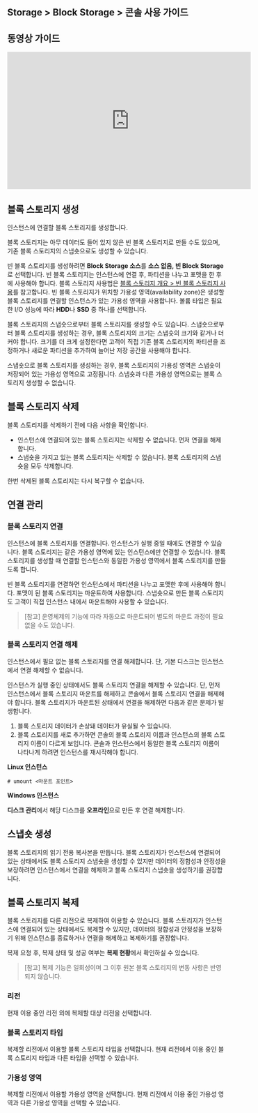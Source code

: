 ## Storage > Block Storage > 콘솔 사용 가이드

## 동영상 가이드

<iframe width="560" height="315" src="https://www.youtube.com/embed/ELSWkexXKiM" frameborder="0" allow="accelerometer; autoplay; encrypted-media; gyroscope; picture-in-picture" allowfullscreen></iframe>

## 블록 스토리지 생성

인스턴스에 연결할 블록 스토리지를 생성합니다.

블록 스토리지는 아무 데이터도 들어 있지 않은 빈 블록 스토리지로 만들 수도 있으며, 기존 블록 스토리지의 스냅숏으로도 생성할 수 있습니다.

빈 블록 스토리지를 생성하려면 **Block Storage 소스**를 **소스 없음, 빈 Block Storage**로 선택합니다. 빈 블록 스토리지는 인스턴스에 연결 후, 파티션을 나누고 포맷을 한 후에 사용해야 합니다. 블록 스토리지 사용법은 [블록 스토리지 개요 > 빈 블록 스토리지 사용](/Storage/Block%20Storage/ko/overview/#_1)를 참고합니다. 빈 블록 스토리지가 위치할 가용성 영역(availability zone)은 생성할 블록 스토리지를 연결할 인스턴스가 있는 가용성 영역을 사용합니다. 볼륨 타입은 필요한 I/O 성능에 따라 **HDD**나 **SSD** 중 하나를 선택합니다.

블록 스토리지의 스냅숏으로부터 블록 스토리지를 생성할 수도 있습니다. 스냅숏으로부터 블록 스토리지를 생성하는 경우, 블록 스토리지의 크기는 스냅숏의 크기와 같거나 더 커야 합니다. 크기를 더 크게 설정한다면 고객이 직접 기존 블록 스토리지의 파티션을 조정하거나 새로운 파티션을 추가하여 늘어난 저장 공간을 사용해야 합니다.

스냅숏으로 블록 스토리지를 생성하는 경우, 블록 스토리지의 가용성 영역은 스냅숏이 저장되어 있는 가용성 영역으로 고정됩니다. 스냅숏과 다른 가용성 영역으로는 블록 스토리지 생성할 수 없습니다.

## 블록 스토리지 삭제

블록 스토리지를 삭제하기 전에 다음 사항을 확인합니다.

* 인스턴스에 연결되어 있는 블록 스토리지는 삭제할 수 없습니다. 먼저 연결을 해제합니다.
* 스냅숏을 가지고 있는 블록 스토리지는 삭제할 수 없습니다. 블록 스토리지의 스냅숏을 모두 삭제합니다.

한번 삭제된 블록 스토리지는 다시 복구할 수 없습니다.

## 연결 관리

### 블록 스토리지 연결

인스턴스에 블록 스토리지를 연결합니다. 인스턴스가 실행 중일 때에도 연결할 수 있습니다. 블록 스토리지는 같은 가용성 영역에 있는 인스턴스에만 연결할 수 있습니다. 블록 스토리지를 생성할 때 연결할 인스턴스와 동일한 가용성 영역에서 블록 스토리지를 만들도록 합니다.

빈 블록 스토리지를 연결하면 인스턴스에서 파티션을 나누고 포맷한 후에 사용해야 합니다. 포맷이 된 블록 스토리지는 마운트하여 사용합니다. 스냅숏으로 만든 블록 스토리지도 고객이 직접 인스턴스 내에서 마운트해야 사용할 수 있습니다.

> [참고]
> 운영체제의 기능에 따라 자동으로 마운트되어 별도의 마운트 과정이 필요 없을 수도 있습니다. 

### 블록 스토리지 연결 해제

인스턴스에서 필요 없는 블록 스토리지를 연결 해제합니다. 단, 기본 디스크는 인스턴스에서 연결 해제할 수 없습니다.

인스턴스가 실행 중인 상태에서도 블록 스토리지 연결을 해제할 수 있습니다. 단, 먼저 인스턴스에서 블록 스토리지 마운트를 해제하고 콘솔에서 블록 스토리지 연결을 해제해야 합니다. 블록 스토리지가 마운트된 상태에서 연결을 해제하면 다음과 같은 문제가 발생합니다.

1. 블록 스토리지 데이터가 손상돼 데이터가 유실될 수 있습니다.
2. 블록 스토리지를 새로 추가하면 콘솔의 블록 스토리지 이름과 인스턴스의 블록 스토리지 이름이 다르게 보입니다. 콘솔과 인스턴스에서 동일한 블록 스토리지 이름이 나타나게 하려면 인스턴스를 재시작해야 합니다.

**Linux 인스턴스**

	# umount <마운트 포인트>

**Windows 인스턴스**

**디스크 관리**에서 해당 디스크를 **오프라인**으로 만든 후 연결 해제합니다.

## 스냅숏 생성

블록 스토리지의 읽기 전용 복사본을 만듭니다. 블록 스토리지가 인스턴스에 연결되어 있는 상태에서도 블록 스토리지 스냅숏을 생성할 수 있지만 데이터의 정합성과 안정성을 보장하려면 인스턴스에서 연결을 해제하고 블록 스토리지 스냅숏을 생성하기를 권장합니다. 

## 블록 스토리지 복제

블록 스토리지를 다른 리전으로 복제하여 이용할 수 있습니다. 블록 스토리지가 인스턴스에 연결되어 있는 상태에서도 복제할 수 있지만, 데이터의 정합성과 안정성을 보장하기 위해 인스턴스를 종료하거나 연결을 해제하고 복제하기를 권장합니다.

복제 요청 후, 복제 상태 및 성공 여부는 **복제 현황**에서 확인하실 수 있습니다.

> [참고]
> 복제 기능은 일회성이며 그 이후 원본 블록 스토리지의 변동 사항은 반영되지 않습니다.

### 리전

현재 이용 중인 리전 외에 복제할 대상 리전을 선택합니다.

### 블록 스토리지 타입

복제할 리전에서 이용할 블록 스토리지 타입을 선택합니다. 현재 리전에서 이용 중인 블록 스토리지 타입과 다른 타입을 선택할 수 있습니다.

### 가용성 영역

복제할 리전에서 이용할 가용성 영역을 선택합니다. 현재 리전에서 이용 중인 가용성 영역과 다른 가용성 영역을 선택할 수 있습니다.
